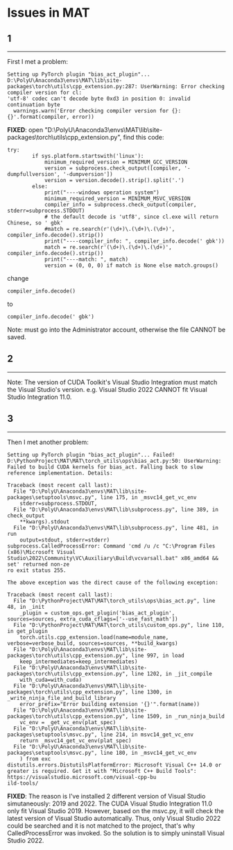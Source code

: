 # Issues in MAT
## 1
***
First I met a problem: 
```
Setting up PyTorch plugin "bias_act_plugin"... D:\PolyU\Anaconda3\envs\MAT\lib\site-packages\torch\utils\cpp_extension.py:287: UserWarning: Error checking compiler version for cl: 
'utf-8' codec can't decode byte 0xd3 in position 0: invalid continuation byte
  warnings.warn('Error checking compiler version for {}: {}'.format(compiler, error))

```
**FIXED**: open "D:\PolyU\Anaconda3\envs\MAT\lib\site-packages\torch\utils\cpp_extension.py", find this code:
```
try:
        if sys.platform.startswith('linux'):
            minimum_required_version = MINIMUM_GCC_VERSION
            version = subprocess.check_output([compiler, '-dumpfullversion', '-dumpversion'])
            version = version.decode().strip().split('.')
        else:
            print("----windows operation system")
            minimum_required_version = MINIMUM_MSVC_VERSION
            compiler_info = subprocess.check_output(compiler, stderr=subprocess.STDOUT)
            # the default decode is 'utf8', since cl.exe will return Chinese, so ' gbk'
            #match = re.search(r'(\d+)\.(\d+)\.(\d+)', compiler_info.decode().strip())
            print("----compiler_info: ", compiler_info.decode(' gbk'))
            match = re.search(r'(\d+)\.(\d+)\.(\d+)', compiler_info.decode().strip())
            print("----match: ", match)
            version = (0, 0, 0) if match is None else match.groups()
```
change
```
compiler_info.decode()
```
to
```
compiler_info.decode(' gbk')
```
Note: must go into the Administrator account, otherwise the file CANNOT be saved.


## 2
***
Note: The version of CUDA Toolkit's Visual Studio Integration must match the Visual Studio's version. e.g. Visual Studio 2022 CANNOT fit Visual Studio Integration 11.0.

## 3
***
Then I met another problem:
```
Setting up PyTorch plugin "bias_act_plugin"... Failed!
D:\PythonProject\MAT\MAT\torch_utils\ops\bias_act.py:50: UserWarning: Failed to build CUDA kernels for bias_act. Falling back to slow reference implementation. Details:

Traceback (most recent call last):
  File "D:\PolyU\Anaconda3\envs\MAT\lib\site-packages\setuptools\msvc.py", line 175, in _msvc14_get_vc_env
    stderr=subprocess.STDOUT,
  File "D:\PolyU\Anaconda3\envs\MAT\lib\subprocess.py", line 389, in check_output
    **kwargs).stdout
  File "D:\PolyU\Anaconda3\envs\MAT\lib\subprocess.py", line 481, in run
    output=stdout, stderr=stderr)
subprocess.CalledProcessError: Command 'cmd /u /c "C:\Program Files (x86)\Microsoft Visual Studio\2022\Community\VC\Auxiliary\Build\vcvarsall.bat" x86_amd64 && set' returned non-ze
ro exit status 255.

The above exception was the direct cause of the following exception:

Traceback (most recent call last):
  File "D:\PythonProject\MAT\MAT\torch_utils\ops\bias_act.py", line 48, in _init
    _plugin = custom_ops.get_plugin('bias_act_plugin', sources=sources, extra_cuda_cflags=['--use_fast_math'])
  File "D:\PythonProject\MAT\MAT\torch_utils\custom_ops.py", line 110, in get_plugin
    torch.utils.cpp_extension.load(name=module_name, verbose=verbose_build, sources=sources, **build_kwargs)
  File "D:\PolyU\Anaconda3\envs\MAT\lib\site-packages\torch\utils\cpp_extension.py", line 997, in load
    keep_intermediates=keep_intermediates)
  File "D:\PolyU\Anaconda3\envs\MAT\lib\site-packages\torch\utils\cpp_extension.py", line 1202, in _jit_compile
    with_cuda=with_cuda)
  File "D:\PolyU\Anaconda3\envs\MAT\lib\site-packages\torch\utils\cpp_extension.py", line 1300, in _write_ninja_file_and_build_library
    error_prefix="Error building extension '{}'".format(name))
  File "D:\PolyU\Anaconda3\envs\MAT\lib\site-packages\torch\utils\cpp_extension.py", line 1509, in _run_ninja_build
    vc_env = _get_vc_env(plat_spec)
  File "D:\PolyU\Anaconda3\envs\MAT\lib\site-packages\setuptools\msvc.py", line 214, in msvc14_get_vc_env
    return _msvc14_get_vc_env(plat_spec)
  File "D:\PolyU\Anaconda3\envs\MAT\lib\site-packages\setuptools\msvc.py", line 180, in _msvc14_get_vc_env
    ) from exc
distutils.errors.DistutilsPlatformError: Microsoft Visual C++ 14.0 or greater is required. Get it with "Microsoft C++ Build Tools": https://visualstudio.microsoft.com/visual-cpp-bu
ild-tools/
```
**FIXED**: The reason is I've installed 2 different version of Visual Studio simutaneously: 2019 and 2022. The CUDA Visual Studio Integration 11.0 only fit Visual Studio 2019. However, based on the msvc.py, it will check the latest version of Visual Studio automatically. Thus, only Visual Studio 2022 could be searched and it is not matched to the project, that's why CalledProcessError was invoked. So the solution is to simply uninstall Visual Studio 2022.
